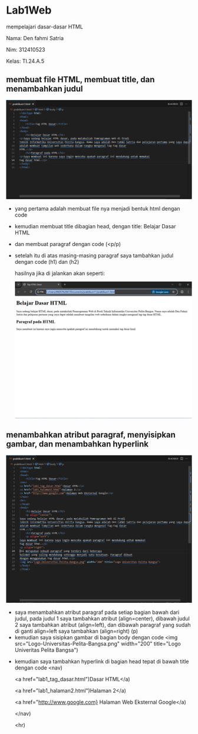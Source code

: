 # Lab1Web
mempelajari dasar-dasar HTML <p>
Nama: Den fahmi Satria <p>
Nim: 312410523 <p>
Kelas: TI.24.A.5 <p>
## membuat file HTML, membuat title, dan menambahkan judul
![gambar1](m1.PNG) 
- yang pertama adalah membuat file nya menjadi bentuk html dengan code <!doctype html> <p>
- kemudian membuat title dibagian head, dengan title: Belajar Dasar HTML <p>
- dan membuat paragraf dengan code (<p/p) <p>
- setelah itu di atas masing-masing paragraf saya tambahkan judul dengan code (h1) dan (h2) <p>
  hasilnya jika di jalankan akan seperti: <p>
![gambar2](n1.PNG)
## menambahkan atribut paragraf, menyisipkan gambar, dan menambahkan hyperlink
![gambar3](m3.PNG) 
- saya menambahkan atribut paragraf pada setiap bagian bawah dari judul, pada judul 1 saya tambahkan atribut (align=center), dibawah judul 2 saya tambahkan atribut (align=left), dan dibawah paragraf yang sudah di ganti align=left saya tambahkan (align=right) (p)
- kemudian saya sisipkan gambar di bagian body dengan code <img src="Logo-Universitas-Pelita-Bangsa.png" width="200" title="Logo Univeritas Pelita Bangsa") <p>
- kemudian saya tambahkan hyperlink di bagian head tepat di bawah title dengan code
<nav) <p>
<a href="lab1_tag_dasar.html")Dasar HTML</a) <p>
<a href="lab1_halaman2.html")Halaman 2</a) <p>
<a href="http://www.google.com} Halaman Web Eksternal Google</a) <p>
</nav) <p>
<hr) <p>
